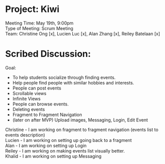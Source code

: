 # Project: Kiwi
Meeting Time: May 19th, 9:00pm <br />
Type of Meeting: Scrum Meeting <br />
Team: Christine Ong [x], Lucien Luc [x], Alan Zhang [x], Reiley Batelaan [x] <br />
# Scribed Discussion: 
Goal: <br />
- To help students socialize through finding events. <br />
- Help people find people with similar hobbies and interests. <br />
- People can post events <br />
- Scrollable views <br />
- Infinite Views <br />
- People can browse events. <br />
- Deleting events
- Fragment to Fragment Navigation <br />
- (later on after MVP) Upload images, Messaging, Login, Edit Event <br />

Christine - I am working on fragment to fragment navigation (events list to events description) <br />
Lucien - I am working on setting up going back to a fragment <br />
Alan - I am working on setting up Login <br />
Reiley - I am working on making events list visually better. <br />
Khalid - I am working on setting up Messaging <br />
